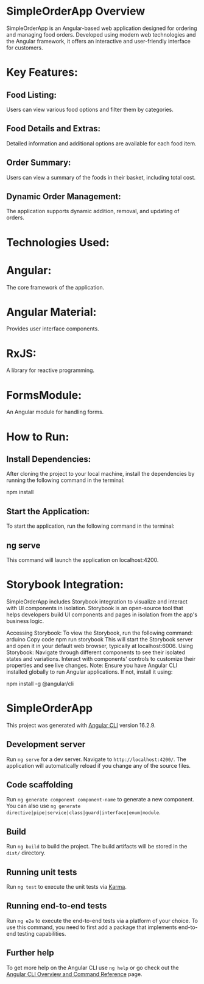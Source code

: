 # SimpleOrderApp Overview
SimpleOrderApp is an Angular-based web application designed for ordering and managing food orders. Developed using modern web technologies and the Angular framework, it offers an interactive and user-friendly interface for customers.

# Key Features:
## Food Listing: 
Users can view various food options and filter them by categories.
## Food Details and Extras: 
Detailed information and additional options are available for each food item.
## Order Summary: 
Users can view a summary of the foods in their basket, including total cost.
## Dynamic Order Management: 
The application supports dynamic addition, removal, and updating of orders.
# Technologies Used:
# Angular: 
The core framework of the application.
# Angular Material: 
Provides user interface components.
# RxJS: 
A library for reactive programming.
# FormsModule: 
An Angular module for handling forms.
# How to Run:
## Install Dependencies:
After cloning the project to your local machine, install the dependencies by running the following command in the terminal:

npm install
## Start the Application:
To start the application, run the following command in the terminal:

## ng serve
This command will launch the application on localhost:4200.

# Storybook Integration:
SimpleOrderApp includes Storybook integration to visualize and interact with UI components in isolation. Storybook is an open-source tool that helps developers build UI components and pages in isolation from the app's business logic.

Accessing Storybook:
To view the Storybook, run the following command:
arduino
Copy code
npm run storybook
This will start the Storybook server and open it in your default web browser, typically at localhost:6006.
Using Storybook:
Navigate through different components to see their isolated states and variations.
Interact with components' controls to customize their properties and see live changes.
Note:
Ensure you have Angular CLI installed globally to run Angular applications. If not, install it using:

npm install -g @angular/cli

# SimpleOrderApp

This project was generated with [Angular CLI](https://github.com/angular/angular-cli) version 16.2.9.

## Development server

Run `ng serve` for a dev server. Navigate to `http://localhost:4200/`. The application will automatically reload if you change any of the source files.

## Code scaffolding

Run `ng generate component component-name` to generate a new component. You can also use `ng generate directive|pipe|service|class|guard|interface|enum|module`.

## Build

Run `ng build` to build the project. The build artifacts will be stored in the `dist/` directory.

## Running unit tests

Run `ng test` to execute the unit tests via [Karma](https://karma-runner.github.io).

## Running end-to-end tests

Run `ng e2e` to execute the end-to-end tests via a platform of your choice. To use this command, you need to first add a package that implements end-to-end testing capabilities.

## Further help

To get more help on the Angular CLI use `ng help` or go check out the [Angular CLI Overview and Command Reference](https://angular.io/cli) page.
